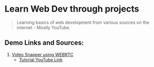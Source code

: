 # Learn Web Dev through projects

> Learning basics of web development from various sources on the internet - Mostly YouTube.

## Demo Links and Sources:
1. [Video Snapper using WEBRTC](https://cdadityang.github.io/webdev-projects/video-snap-webrtc)
    - [Tutorial YouTube Link](https://www.youtube.com/watch?v=6_gLU_OStK0)